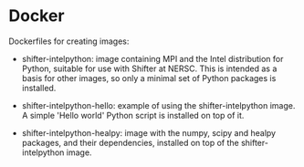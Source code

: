 # Docker

Dockerfiles for creating images:

* shifter-intelpython: image containing MPI and the Intel distribution
  for Python, suitable for use with Shifter at NERSC.  This is
  intended as a basis for other images, so only a minimal set of
  Python packages is installed.

* shifter-intelpython-hello: example of using the shifter-intelpython
  image.  A simple 'Hello world' Python script is installed on top of
  it.

* shifter-intelpython-healpy: image with the numpy, scipy and healpy
  packages, and their dependencies, installed on top of the
  shifter-intelpython image.
